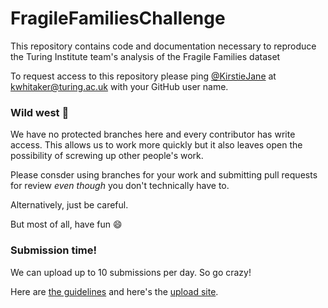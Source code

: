 # FragileFamiliesChallenge
This repository contains code and documentation necessary to reproduce the Turing Institute team's analysis of the Fragile Families dataset

To request access to this repository please ping [@KirstieJane](https://github.com/KirstieJane) at [kwhitaker@turing.ac.uk](mailto:kwhitaker@turing.ac.uk) with your GitHub user name.

### Wild west 🤠

We have no protected branches here and every contributor has write access. This allows us to work more quickly but it also leaves open the possibility of screwing up other people's work.

Please consder using branches for your work and submitting pull requests for review *even though* you don't technically have to.

Alternatively, just be careful.

But most of all, have fun :smile:

### Submission time!

We can upload up to 10 submissions per day. So go crazy!

Here are [the guidelines](http://www.fragilefamilieschallenge.org/upload-your-contribution/) and here's the [upload site](https://codalab.fragilefamilieschallenge.org/).
